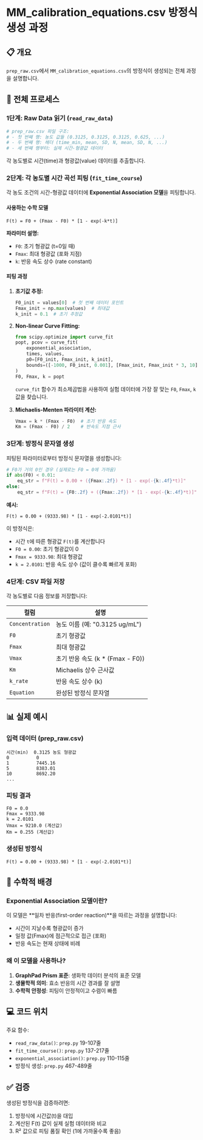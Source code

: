 # MM_calibration_equations.csv 방정식 생성 과정

## 📋 개요

`prep_raw.csv`에서 `MM_calibration_equations.csv`의 방정식이 생성되는 전체 과정을 설명합니다.

## 🔄 전체 프로세스

### 1단계: Raw Data 읽기 (`read_raw_data`)

```python
# prep_raw.csv 파일 구조:
# - 첫 번째 행: 농도 값들 (0.3125, 0.3125, 0.3125, 0.625, ...)
# - 두 번째 행: 헤더 (time_min, mean, SD, N, mean, SD, N, ...)
# - 세 번째 행부터: 실제 시간-형광값 데이터
```

각 농도별로 시간(time)과 형광값(value) 데이터를 추출합니다.

### 2단계: 각 농도별 시간 곡선 피팅 (`fit_time_course`)

각 농도 조건의 시간-형광값 데이터에 **Exponential Association 모델**을 피팅합니다.

#### 사용하는 수학 모델

```
F(t) = F0 + (Fmax - F0) * [1 - exp(-k*t)]
```

**파라미터 설명:**
- `F0`: 초기 형광값 (t=0일 때)
- `Fmax`: 최대 형광값 (포화 지점)
- `k`: 반응 속도 상수 (rate constant)

#### 피팅 과정

1. **초기값 추정:**
   ```python
   F0_init = values[0]  # 첫 번째 데이터 포인트
   Fmax_init = np.max(values)  # 최대값
   k_init = 0.1  # 초기 추정값
   ```

2. **Non-linear Curve Fitting:**
   ```python
   from scipy.optimize import curve_fit
   popt, pcov = curve_fit(
       exponential_association, 
       times, values,
       p0=[F0_init, Fmax_init, k_init],
       bounds=([-1000, F0_init, 0.001], [Fmax_init, Fmax_init * 3, 10])
   )
   F0, Fmax, k = popt
   ```
   
   `curve_fit` 함수가 최소제곱법을 사용하여 실험 데이터에 가장 잘 맞는 `F0`, `Fmax`, `k` 값을 찾습니다.

3. **Michaelis-Menten 파라미터 계산:**
   ```python
   Vmax = k * (Fmax - F0)  # 초기 반응 속도
   Km = (Fmax - F0) / 2    # 반속도 지점 근사
   ```

### 3단계: 방정식 문자열 생성

피팅된 파라미터로부터 방정식 문자열을 생성합니다:

```python
# F0가 거의 0인 경우 (실제로는 F0 = 0에 가까움)
if abs(F0) < 0.01:
    eq_str = f"F(t) = 0.00 + ({Fmax:.2f}) * [1 - exp(-{k:.4f}*t)]"
else:
    eq_str = f"F(t) = {F0:.2f} + ({Fmax:.2f}) * [1 - exp(-{k:.4f}*t)]"
```

**예시:**
```
F(t) = 0.00 + (9333.98) * [1 - exp(-2.0101*t)]
```

이 방정식은:
- 시간 `t`에 따른 형광값 `F(t)`를 계산합니다
- `F0 = 0.00`: 초기 형광값이 0
- `Fmax = 9333.98`: 최대 형광값
- `k = 2.0101`: 반응 속도 상수 (값이 클수록 빠르게 포화)

### 4단계: CSV 파일 저장

각 농도별로 다음 정보를 저장합니다:

| 컬럼 | 설명 |
|------|------|
| `Concentration` | 농도 이름 (예: "0.3125 ug/mL") |
| `F0` | 초기 형광값 |
| `Fmax` | 최대 형광값 |
| `Vmax` | 초기 반응 속도 (k * (Fmax - F0)) |
| `Km` | Michaelis 상수 근사값 |
| `k_rate` | 반응 속도 상수 (k) |
| `Equation` | 완성된 방정식 문자열 |

## 📊 실제 예시

### 입력 데이터 (prep_raw.csv)
```
시간(min)  0.3125 농도 형광값
0          0
1          7445.16
5          8383.01
10         8692.20
...
```

### 피팅 결과
```
F0 = 0.0
Fmax = 9333.98
k = 2.0101
Vmax = 9210.0 (계산값)
Km = 0.255 (계산값)
```

### 생성된 방정식
```
F(t) = 0.00 + (9333.98) * [1 - exp(-2.0101*t)]
```

## 🔬 수학적 배경

### Exponential Association 모델이란?

이 모델은 **일차 반응(first-order reaction)**을 따르는 과정을 설명합니다:
- 시간이 지날수록 형광값이 증가
- 일정 값(Fmax)에 점근적으로 접근 (포화)
- 반응 속도는 현재 상태에 비례

### 왜 이 모델을 사용하나?

1. **GraphPad Prism 표준**: 생화학 데이터 분석의 표준 모델
2. **생물학적 의미**: 효소 반응의 시간 경과를 잘 설명
3. **수학적 안정성**: 피팅이 안정적이고 수렴이 빠름

## 💻 코드 위치

주요 함수:
- `read_raw_data()`: `prep.py` 19-107줄
- `fit_time_course()`: `prep.py` 137-217줄
- `exponential_association()`: `prep.py` 110-115줄
- 방정식 생성: `prep.py` 467-489줄

## ✅ 검증

생성된 방정식을 검증하려면:
1. 방정식에 시간값(t)을 대입
2. 계산된 F(t) 값이 실제 실험 데이터와 비교
3. R² 값으로 피팅 품질 확인 (1에 가까울수록 좋음)


